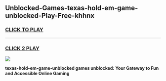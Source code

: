 
## Unblocked-Games-texas-hold-em-game-unblocked-Play-Free-khhnx
<h3>
<a href="https://premium76.site?title=texas-hold-em-game-unblocked&ref=09A">CLICK TO PLAY</a></h3>
<hr>

<h3>
<a href="https://premium76.site?title=texas-hold-em-game-unblocked&ref=09A">CLICK 2 PLAY</a>
  
</h3>

<a href="https://premium76.site?title=texas-hold-em-game-unblocked&ref=09A"><img src="https://clearcache.store/games.png"></a>


**texas-hold-em-game-unblocked games unblocked: Your Gateway to Fun and Accessible Online Gaming**
